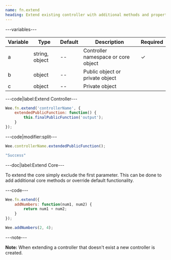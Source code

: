 ```yaml
---
name: fn.extend
heading: Extend existing controller with additional methods and properties
---
```


---variables---

| Variable | Type | Default | Description| Required |
| -- | -- | -- | -- | -- |
| a | string, object | -- | Controller namespace or core object | ✓ |
| b | object | -- | Public object or private object ||
| c | object | -- | Private object ||

---code|label:Extend Controller---

```javascript
Wee.fn.extend('controllerName', {
	extendedPublicFunction: function() {
		this.finalPublicFunction('output');
	}
});
```

---code|modifier:split---

```javascript
Wee.controllerName.extendedPublicFunction();
```

```javascript
"Success"
```

---doc|label:Extend Core---

To extend the core simply exclude the first parameter. This can be done to add additional core methods or override default functionality.

---code---

```javascript
Wee.fn.extend({
	addNumbers: function(num1, num2) {
		return num1 + num2;
	}
});

Wee.addNumbers(2, 4);
```

---note---

**Note:** When extending a controller that doesn't exist a new controller is created.